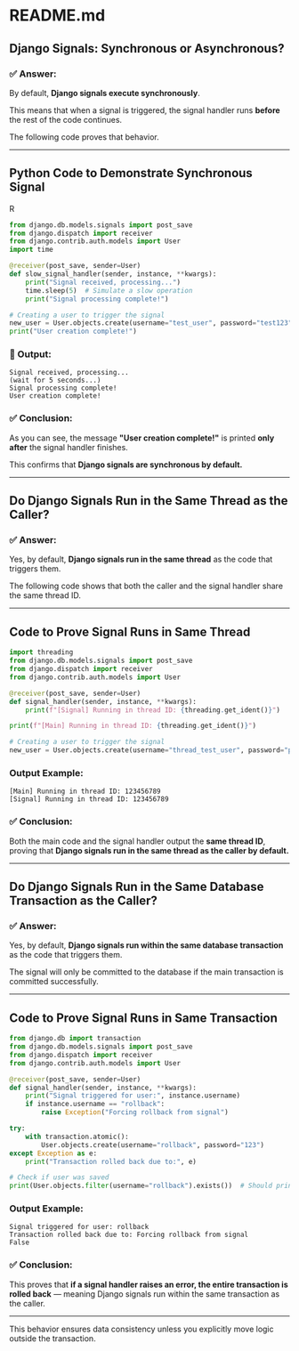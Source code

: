 # README.md

##  Django Signals: Synchronous or Asynchronous?

### ✅ Answer:
By default, **Django signals execute synchronously**. 

This means that when a signal is triggered, the signal handler runs **before** the rest of the code continues.

The following code proves that behavior.

---

##  Python Code to Demonstrate Synchronous Signal
R
```python
from django.db.models.signals import post_save
from django.dispatch import receiver
from django.contrib.auth.models import User
import time

@receiver(post_save, sender=User)
def slow_signal_handler(sender, instance, **kwargs):
    print("Signal received, processing...")
    time.sleep(5)  # Simulate a slow operation
    print("Signal processing complete!")

# Creating a user to trigger the signal
new_user = User.objects.create(username="test_user", password="test123")
print("User creation complete!")
```

### 🧾 Output:
```
Signal received, processing...
(wait for 5 seconds...)
Signal processing complete!
User creation complete!
```

### ✅ Conclusion:
As you can see, the message **"User creation complete!"** is printed **only after** the signal handler finishes. 

This confirms that **Django signals are synchronous by default.**

---

##  Do Django Signals Run in the Same Thread as the Caller?

### ✅ Answer:
Yes, by default, **Django signals run in the same thread** as the code that triggers them.

The following code shows that both the caller and the signal handler share the same thread ID.

---

##  Code to Prove Signal Runs in Same Thread

```python
import threading
from django.db.models.signals import post_save
from django.dispatch import receiver
from django.contrib.auth.models import User

@receiver(post_save, sender=User)
def signal_handler(sender, instance, **kwargs):
    print(f"[Signal] Running in thread ID: {threading.get_ident()}")

print(f"[Main] Running in thread ID: {threading.get_ident()}")

# Creating a user to trigger the signal
new_user = User.objects.create(username="thread_test_user", password="pass123")
```

###  Output Example:
```
[Main] Running in thread ID: 123456789
[Signal] Running in thread ID: 123456789
```

### ✅ Conclusion:
Both the main code and the signal handler output the **same thread ID**, proving that **Django signals run in the same thread as the caller by default.**

---

##  Do Django Signals Run in the Same Database Transaction as the Caller?

### ✅ Answer:
Yes, by default, **Django signals run within the same database transaction** as the code that triggers them.

The signal will only be committed to the database if the main transaction is committed successfully.

---

##  Code to Prove Signal Runs in Same Transaction

```python
from django.db import transaction
from django.db.models.signals import post_save
from django.dispatch import receiver
from django.contrib.auth.models import User

@receiver(post_save, sender=User)
def signal_handler(sender, instance, **kwargs):
    print("Signal triggered for user:", instance.username)
    if instance.username == "rollback":
        raise Exception("Forcing rollback from signal")

try:
    with transaction.atomic():
        User.objects.create(username="rollback", password="123")
except Exception as e:
    print("Transaction rolled back due to:", e)

# Check if user was saved
print(User.objects.filter(username="rollback").exists())  # Should print False
```

###  Output Example:
```
Signal triggered for user: rollback
Transaction rolled back due to: Forcing rollback from signal
False
```

### ✅ Conclusion:
This proves that **if a signal handler raises an error, the entire transaction is rolled back** — meaning Django signals run within the same transaction as the caller.

---

 This behavior ensures data consistency unless you explicitly move logic outside the transaction.
